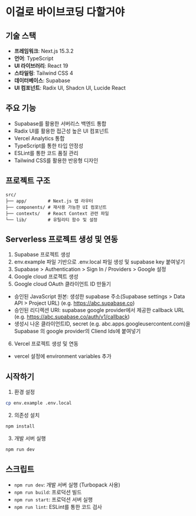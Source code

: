 # 이걸로 바이브코딩 다할거야

## 기술 스택

- **프레임워크**: Next.js 15.3.2
- **언어**: TypeScript
- **UI 라이브러리**: React 19
- **스타일링**: Tailwind CSS 4
- **데이터베이스**: Supabase
- **UI 컴포넌트**: Radix UI, Shadcn UI, Lucide React

## 주요 기능

- Supabase를 활용한 서버리스 백엔드 통합
- Radix UI를 활용한 접근성 높은 UI 컴포넌트
- Vercel Analytics 통합
- TypeScript를 통한 타입 안정성
- ESLint를 통한 코드 품질 관리
- Tailwind CSS를 활용한 반응형 디자인

## 프로젝트 구조

```
src/
├── app/        # Next.js 앱 라우터
├── components/ # 재사용 가능한 UI 컴포넌트
├── contexts/   # React Context 관련 파일
└── lib/        # 유틸리티 함수 및 설정
```

## Serverless 프로젝트 생성 및 연동

1. Supabase 프로젝트 생성
2. env.example 파일 기반으로 .env.local 파일 생성 및 supabase key 붙여넣기
3. Supabase > Authentication > Sign In / Providers > Google 설정
4. Google cloud 프로젝트 생성
5. Google cloud OAuth 클라이언트 ID 만들기

- 승인된 JavaScript 원본: 생성한 supabase 주소(Supabase settings > Data API > Project URL) (e.g. https://abc.supabase.co)
- 승인된 리디렉션 URI: supabase google provider에서 제공한 callback URL (e.g. https://abc.supabase.co/auth/v1/callback)
- 생성시 나온 클라이언트ID, secret (e.g. abc.apps.googleusercontent.com)을 Supabase 의 google provider의 Cliend Ids에 붙여넣기

6. Vercel 프로젝트 생성 및 연동

- vercel 설정에 environment variables 추가

## 시작하기

1. 환경 설정

```bash
cp env.example .env.local
```

2. 의존성 설치

```bash
npm install
```

3. 개발 서버 실행

```bash
npm run dev
```

## 스크립트

- `npm run dev`: 개발 서버 실행 (Turbopack 사용)
- `npm run build`: 프로덕션 빌드
- `npm run start`: 프로덕션 서버 실행
- `npm run lint`: ESLint를 통한 코드 검사
